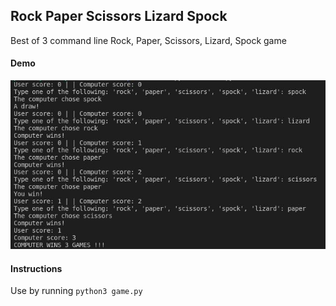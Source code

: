 ## Rock Paper Scissors Lizard Spock
Best of 3 command line Rock, Paper, Scissors, Lizard, Spock game

#### Demo
![](game.jpg)

#### Instructions
Use by running `python3 game.py`
